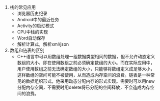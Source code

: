 1. 栈的常见应用
    * 浏览器历史纪录
    * Android中的最近任务
    * Activity的启动模式
    * CPU中栈的实现
    * Word自动保存
    * 解析计算式，解析xml/json
2. 数组和链表的区别
    * C++语言中可以用数组处理一组数据类型相同的数据，但不允许动态定义数组的大小，即在使用数组之前必须确定数组的大小。而在实际应用中，用户使用数组之前无法确定数组的大小，只能够将数组定义成足够大小，这样数组的空间可能不被使用，从而造成内存空间的浪费。链表是一种常见的数据组织形式，他采用动态分配内存的形式实现。需要时可以用new分配内存空间，不需要时用delete将已分配的空间释放，不会造成内存空间的浪费。
    